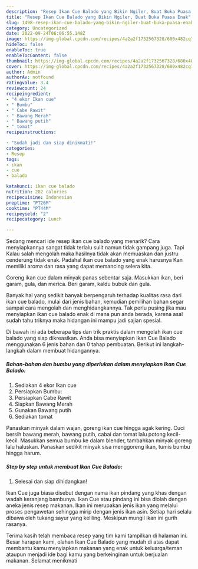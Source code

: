 ```yaml
---
description: "Resep Ikan Cue Balado yang Bikin Ngiler, Buat Buka Puasa Enak"
title: "Resep Ikan Cue Balado yang Bikin Ngiler, Buat Buka Puasa Enak"
slug: 1498-resep-ikan-cue-balado-yang-bikin-ngiler-buat-buka-puasa-enak
category: Uncategorized
date: 2022-09-24T06:06:55.148Z
image: https://img-global.cpcdn.com/recipes/4a2a2f1732567328/680x482cq70/ikan-cue-balado-foto-resep-utama.jpg
hideToc: false
enableToc: true
enableTocContent: false
thumbnail: https://img-global.cpcdn.com/recipes/4a2a2f1732567328/680x482cq70/ikan-cue-balado-foto-resep-utama.jpg
cover: https://img-global.cpcdn.com/recipes/4a2a2f1732567328/680x482cq70/ikan-cue-balado-foto-resep-utama.jpg
author: Admin
authorAv: notfound
ratingvalue: 3.4
reviewcount: 24
recipeingredient:
- "4 ekor Ikan cue"
- " Bumbu"
- " Cabe Rawit"
- " Bawang Merah"
- " Bawang putih"
- " tomat"
recipeinstructions:

- "Sudah jadi dan siap dinikmati!"
categories:
- Resep
tags:
- ikan
- cue
- balado

katakunci: ikan cue balado 
nutrition: 282 calories
recipecuisine: Indonesian
preptime: "PT26M"
cooktime: "PT44M"
recipeyield: "2"
recipecategory: Lunch

---
```



Sedang mencari ide resep ikan cue balado yang menarik? Cara menyiapkannya sangat tidak terlalu sulit namun tidak gampang juga. Tapi Kalau salah mengolah maka hasilnya tidak akan memuaskan dan justru cenderung tidak enak. Padahal ikan cue balado yang enak harusnya Kan memiliki aroma dan rasa yang dapat memancing selera kita.


Goreng ikan cue dalam minyak panas sebentar saja. Masukkan ikan, beri garam, gula, dan merica. Beri garam, kaldu bubuk dan gula.

Banyak hal yang sedikit banyak berpengaruh terhadap kualitas rasa dari ikan cue balado, mulai dari jenis bahan, kemudian pemilihan bahan segar sampai cara mengolah dan menghidangkannya. Tak perlu pusing jika mau menyiapkan ikan cue balado enak di mana pun anda berada, karena asal sudah tahu triknya maka hidangan ini mampu jadi sajian spesial.


Di bawah ini ada beberapa tips dan trik praktis dalam mengolah ikan cue balado yang siap dikreasikan. Anda bisa menyiapkan Ikan Cue Balado menggunakan 6 jenis bahan dan 0 tahap pembuatan. Berikut ini langkah-langkah dalam membuat hidangannya.

<!--inarticleads1-->

##### Bahan-bahan dan bumbu yang diperlukan dalam menyiapkan Ikan Cue Balado:

1. Sediakan 4 ekor Ikan cue
1. Persiapkan  Bumbu:
1. Persiapkan  Cabe Rawit
1. Siapkan  Bawang Merah
1. Gunakan  Bawang putih
1. Sediakan  tomat


Panaskan minyak dalam wajan, goreng ikan cue hingga agak kering. Cuci bersih bawang merah, bawang putih, cabai dan tomat lalu potong kecil-kecil. Masukkan semua bumbu ke dalam blender, tambahkan minyak goreng lalu haluskan. Panaskan sedikit minyak sisa menggoreng ikan, tumis bumbu hingga harum. 

<!--inarticleads2-->

##### Step by step untuk membuat Ikan Cue Balado:


1. Selesai dan siap dihidangkan!

Ikan Cue juga biasa disebut dengan nama ikan pindang yang khas dengan wadah keranjang bambunya. Ikan Cue atau pindang ini bisa diolah dengan aneka jenis resep makanan. Ikan ini merupakan jenis ikan yang melalui proses pengawetan sehingga mirip dengan jenis ikan asin. Setiap hari selalu dibawa oleh tukang sayur yang keliling. Meskipun mungil ikan ini gurih rasanya. 

Terima kasih telah membaca resep yang tim kami tampilkan di halaman ini. Besar harapan kami, olahan Ikan Cue Balado yang mudah di atas dapat membantu kamu menyiapkan makanan yang enak untuk keluarga/teman ataupun menjadi ide bagi kamu yang berkeinginan untuk berjualan makanan. Selamat menikmati
